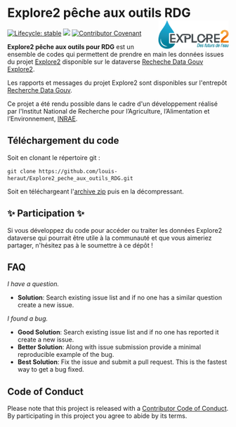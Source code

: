# Explore2 pêche aux outils RDG [<img src="https://github.com/louis-heraut/Explore2_toolbox/blob/c3b69377345919a2048826beac0841c37086db4e/resources/logo/LogoExplore2.png" align="right" width=160 alt=""/>](https://professionnels.ofb.fr/fr/node/1244)

<!-- badges: start -->
[![Lifecycle: stable](https://img.shields.io/badge/lifecycle-stable-green)](https://lifecycle.r-lib.org/articles/stages.html)
![](https://img.shields.io/github/last-commit/louis-heraut/Explore2_peche_aux_outils)
[![Contributor Covenant](https://img.shields.io/badge/Contributor%20Covenant-2.1-4baaaa.svg)](code_of_conduct.md) 
<!-- badges: end -->

**Explore2 pêche aux outils pour RDG** est un ensemble de codes qui permettent de prendre en main les données issues du projet [Explore2](https://professionnels.ofb.fr/fr/node/1244) disponible sur le dataverse [Recheche Data Gouv Explore2](https://entrepot.recherche.data.gouv.fr/dataverse/explore2).

Les rapports et messages du projet Explore2 sont disponibles sur l'entrepôt [Recherche Data Gouv](https://entrepot.recherche.data.gouv.fr/dataverse/explore2-rapports_techniques).

Ce projet a été rendu possible dans le cadre d'un développement réalisé par l'Institut National de Recherche pour l’Agriculture, l’Alimentation et l’Environnement, [INRAE](https://agriculture.gouv.fr/inrae-linstitut-national-de-recherche-pour-lagriculture-lalimentation-et-lenvironnement).


## Téléchargement du code
Soit en clonant le répertoire git :
``` 
git clone https://github.com/louis-heraut/Explore2_peche_aux_outils_RDG.git
```
Soit en téléchargeant l'[archive zip](https://github.com/louis-heraut/Explore2_peche_aux_outils_RDG/archive/refs/heads/main.zip) puis en la décompressant.


## ✨ Participation ✨
Si vous développez du code pour accéder ou traiter les données Explore2 dataverse qui pourrait être utile à la communauté et que vous aimeriez partager, n'hésitez pas à le soumettre à ce dépôt ! 


## FAQ
*I have a question.*

-   **Solution**: Search existing issue list and if no one has a similar question create a new issue.

*I found a bug.*

-   **Good Solution**: Search existing issue list and if no one has reported it create a new issue.
-   **Better Solution**: Along with issue submission provide a minimal reproducible example of the bug.
-   **Best Solution**: Fix the issue and submit a pull request. This is the fastest way to get a bug fixed.


## Code of Conduct
Please note that this project is released with a [Contributor Code of Conduct](CODE_OF_CONDUCT.md). By participating in this project you agree to abide by its terms.

